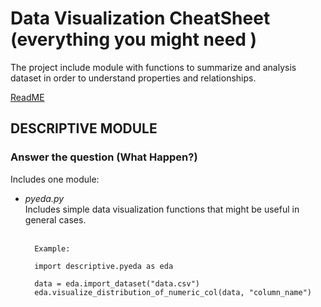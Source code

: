<h1>Data Visualization CheatSheet (everything you might need )</h1>
<p>
The project include module with functions to summarize and analysis dataset in order 
to understand properties and relationships.

[ReadME](https://tamer-george.github.io/docs/_build/html/index.html)
</p>
<h2> DESCRIPTIVE  MODULE</h2>
<h3>Answer the question (What Happen?)</h3>

Includes one module:

            
  - <i>pyeda.py</i><br>
Includes simple data visualization functions that might be useful in general cases.<br><br>
  

          Example:
          
          import descriptive.pyeda as eda 

          data = eda.import_dataset("data.csv") 
          eda.visualize_distribution_of_numeric_col(data, "column_name")
          
    
           